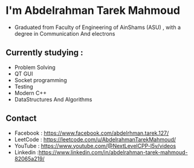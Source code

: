
# I'm Abdelrahman Tarek Mahmoud 
* Graduated from Faculty of Engineering of AinShams (ASU) ,  with a degree in Communication And electrons
## Currently studying : 
  * Problem Solving
  * QT GUI
  * Socket programming
  * Testing
  * Modern C++
  * DataStructures And Algorithms
## Contact
  * Facebook : https://www.facebook.com/abdelrhman.tarek.127/
  * LeetCode : https://leetcode.com/u/AbdelrahmanTarekMahmoud/
  * YouTube  : https://www.youtube.com/@NextLevelCPP-l5v/videos
  * Linkedin :https://www.linkedin.com/in/abdelrahman-tarek-mahmoud-82065a219/
